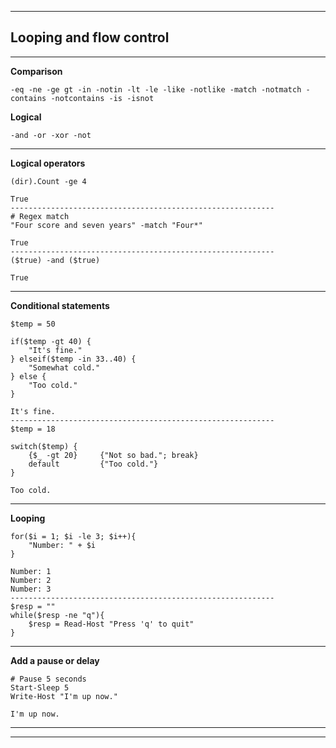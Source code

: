 
***

## Looping and flow control 

***

**Comparison**

```
-eq -ne -ge gt -in -notin -lt -le -like -notlike -match -notmatch -contains -notcontains -is -isnot

```

**Logical** 

```
-and -or -xor -not

```

***

**Logical operators**

```
(dir).Count -ge 4

True
-----------------------------------------------------------
# Regex match
"Four score and seven years" -match "Four*"

True
-----------------------------------------------------------
($true) -and ($true)

True

```

***

**Conditional statements**

```
$temp = 50 

if($temp -gt 40) {
    "It's fine."
} elseif($temp -in 33..40) {
    "Somewhat cold."
} else {
    "Too cold."
}

It's fine.
-----------------------------------------------------------
$temp = 18 

switch($temp) {
    {$_ -gt 20}     {"Not so bad."; break}
    default         {"Too cold."}
}

Too cold.

```

***

**Looping** 

```
for($i = 1; $i -le 3; $i++){
    "Number: " + $i    
}

Number: 1
Number: 2
Number: 3
-----------------------------------------------------------
$resp = ""
while($resp -ne "q"){
    $resp = Read-Host "Press 'q' to quit"
}

```

***

**Add a pause or delay**

```
# Pause 5 seconds
Start-Sleep 5 
Write-Host "I'm up now."

I'm up now.

```


***
***
